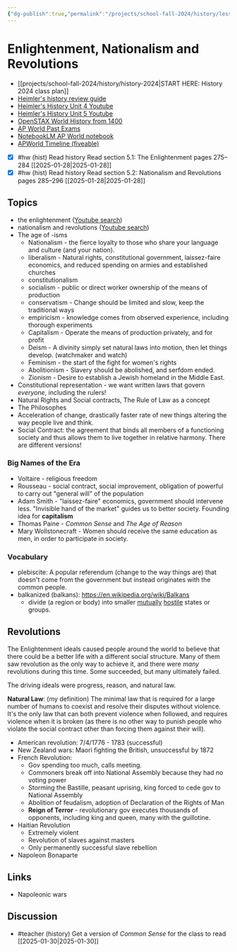 ```yaml
---
{"dg-publish":true,"permalink":"/projects/school-fall-2024/history/lessons/unit-5-sec-1-2/"}
---
```




#  Enlightenment, Nationalism and Revolutions

- [[projects/school-fall-2024/history/history-2024\|START HERE: History 2024 class plan]]
- [Heimler's history review guide](https://resources.heimlershistory.com/products/ap-world-heimler-review-guide)
- [Heimler's History Unit 4 Youtube](https://www.youtube.com/playlist?list=PLEHRHjICEfDVG6osVMx-168RjRmHv7eby)
- [Heimler's History Unit 5 Youtube](https://www.youtube.com/playlist?list=PLEHRHjICEfDVqlm9W8s3LiDUJDF_M7eBv)
- [OpenSTAX World History from 1400](https://openstax.org/books/world-history-volume-2/pages/1-introduction)
- [AP World Past Exams](https://apcentral.collegeboard.org/courses/ap-world-history/exam/past-exam-questions)
- [NotebookLM AP World notebook](https://notebooklm.google.com/notebook/94b83796-38ce-42a3-b8c6-61630d55f2a2)
- [APWorld Timeline (fiveable)](https://library.fiveable.me/ap-world/faqs/ultimate-ap-world-timeline/blog/7wbnilPDIokeXB7TZ9e3)

- [x] #hw (hist) Read history  Read section 5.1: The Enlightenment pages 275–284 [[2025-01-28\|2025-01-28]]
- [x] #hw (hist) Read history  Read section 5.2: Nationalism and Revolutions pages 285–296 [[2025-01-28\|2025-01-28]]

## Topics


- the enlightenment ([Youtube search](https://www.youtube.com/results?search_query=the%20enlightenment))
- nationalism and revolutions ([Youtube search](https://www.youtube.com/results?search_query=nationalism%20and%20revolutions))
- The age of -isms
    - Nationalism - the fierce loyalty to those who share your language and culture (and your nation).
    - liberalism - Natural rights, constitutional government, laissez-faire economics, and reduced spending on armies and established churches
    - constitutionalism
    - socialism - public or direct worker ownership of the means of production
    - conservatism - Change should be limited and slow, keep the traditional ways
    - empiricism - knowledge comes from observed experience, including thorough experiments
    - Capitalism - Operate the means of production privately, and for profit
    - Deism - A divinity simply set natural laws into motion, then let things develop. (watchmaker and watch)
    - Feminism - the start of the fight for women's rights
    - Abolitionism - Slavery should be abolished, and serfdom ended.
    - Zionism - Desire to establish a Jewish homeland in the Middle East.
- Constitutional representation - we want written laws that govern *everyone*, including the rulers!
- Natural Rights and Social contracts, The Rule of Law as a concept
- The Philosophes
- Acceleration of change, drastically faster rate of new things altering the way people live and think.
- Social Contract: the agreement that binds all members of a functioning society and thus allows them to live together in relative harmony. There are different versions!

### Big Names of the Era

- Voltaire - religious freedom
- Rousseau - social contract, social improvement, obligation of powerful to carry out "general will" of the population
- Adam Smith - "laissez-faire" economics, government should intervene less. "Invisible hand of the market" guides us to better society. Founding idea for **capitalism**
- Thomas Paine - *Common Sense* and *The Age of Reason* 
- Mary Wollstonecraft - Women should receive the same education as men, in order to participate in society.

### Vocabulary
- plebiscite: A popular referendum (change to the way things are) that doesn't come from the government but instead originates with the common people.
- balkanized (balkans): https://en.wikipedia.org/wiki/Balkans
    - divide (a region or body) into smaller [mutually](https://www.google.com/search?client=firefox-b-1-d&sca_esv=4f96d473e3b1885e&q=mutually&si=APYL9bto9KfN6HH0KMpfhyCmyq0bEC9d7xdAstfEMK-hLctzWP0YDg75b9b99wlyvwvXdNPtQRTJgquKovDPj5liqucpsuqS12_iO4ZulEC2zZZh4kbZ7eQ%3D&expnd=1&sa=X&ved=2ahUKEwiOyazVgpeLAxXog4kEHX-EPBQQyecJegQIGxAP) [hostile](https://www.google.com/search?client=firefox-b-1-d&sca_esv=4f96d473e3b1885e&q=hostile&si=APYL9btezPaTUY7KecSEHRUsL7ycT9Ewu2n-wpeavK0hhwEC_-Cl0BUf7hwjoxUpbUuzsZ-ANMJf4AZggqPEJ7MtNse_woi5VN-jrn8MmLvn8WkJuKgbNlI%3D&expnd=1&sa=X&ved=2ahUKEwiOyazVgpeLAxXog4kEHX-EPBQQyecJegQIGxAQ) states or groups.

## Revolutions

The Enlightenment ideals caused people around the world to believe that there could be a better life with a different social structure. Many of them saw revolution as the only way to achieve it, and there were *many* revolutions during this time. Some succeeded, but many ultimately failed.

The driving ideals were progress, reason, and natural law.

**Natural Law**: (my definition) The minimal law that is required for a large number of humans to coexist and resolve their disputes without violence. It's the only law that can both prevent violence when followed, and requires violence when it is broken (as there is no other way to punish people who violate the social contract other than forcing them against their will).

- American revolution: 7/4/1776 - 1783 (successful)
- New Zealand wars: Maori fighting the British, unsuccessful by 1872
- French Revolution: 
    - Gov spending too much, calls meeting. 
    - Commoners break off into National Assembly because they had no voting power
    - Storming the Bastille, peasant uprising, king forced to cede gov to National Assembly
    - Abolition of feudalism, adoption of Declaration of the Rights of Man
    - **Reign of Terror** - revolutionary gov executes thousands of opponents, including king and queen, many with the guillotine.
- Haitian Revolution
    - Extremely violent
    - Revolution of slaves against masters
    - Only permanently successful slave rebellion
- Napoleon Bonaparte

## Links

- Napoleonic wars

## Discussion

- #teacher (history) Get a version of *Common Sense* for the class to read [[2025-01-30\|2025-01-30]]
